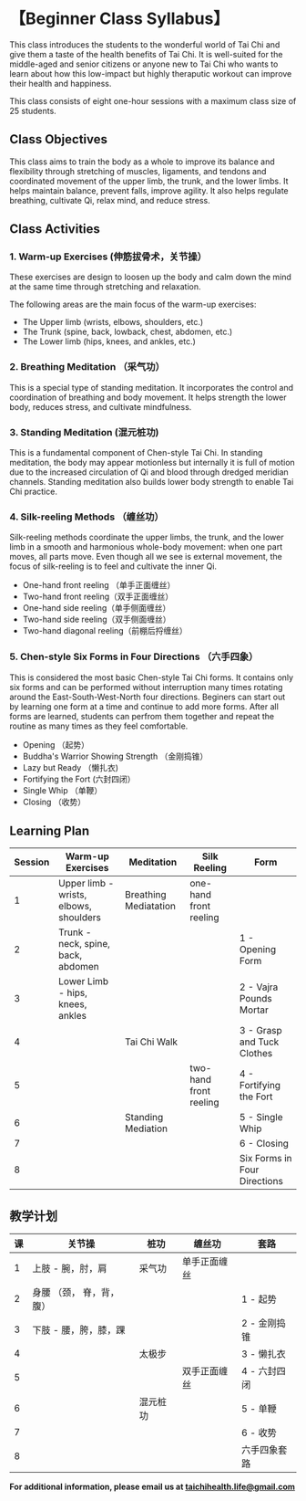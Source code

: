 # 【Beginner Class Syllabus】

This class introduces the students to the wonderful world of Tai Chi and give them a taste of the health benefits of Tai Chi. 
It is well-suited for the middle-aged and senior citizens or anyone new to Tai Chi who wants to learn about how this low-impact 
but highly theraputic workout can improve their health and happiness. 

This class consists of eight one-hour sessions with a maximum class size of 25 students.

## Class Objectives

This class aims to train the body as a whole to improve its balance and flexibility through stretching of 
muscles, ligaments, and tendons and coordinated movement of the upper limb, the trunk, and the lower limbs. 
It helps maintain balance, prevent falls, improve agility. It also helps regulate breathing, cultivate Qi, relax mind, and reduce stress. 

## Class Activities

### 1. Warm-up Exercises (伸筋拔骨术，关节操）

These exercises are design to loosen up the body and calm down the mind at the same time through stretching and relaxation.

The following areas are the main focus of the warm-up exercises:

- The Upper limb (wrists, elbows, shoulders, etc.)
- The Trunk (spine, back, lowback, chest, abdomen, etc.) 
- The Lower limb (hips, knees, and ankles, etc.)

### 2. Breathing Meditation （采气功）

This is a special type of standing meditation. 
It incorporates the control and coordination of breathing and body movement. 
It helps strength the lower body, reduces stress, and cultivate mindfulness. 

### 3. Standing Meditation (混元桩功)

This is a fundamental component of Chen-style Tai Chi. In standing meditation, the body may appear motionless but internally it is full of motion due to the increased circulation of Qi and blood through dredged meridian channels. 
Standing meditation also builds lower body strength to enable Tai Chi practice.  

### 4. Silk-reeling Methods （缠丝功）

Silk-reeling methods coordinate the upper limbs, the trunk, and the lower limb in a smooth and harmonious whole-body movement: 
when one part moves, all parts move. Even though all we see is external movement, the focus of silk-reeling
is to feel and cultivate the inner Qi. 

- One-hand front reeling （单手正面缠丝）
- Two-hand front reeling（双手正面缠丝）
- One-hand side reeling（单手侧面缠丝）
- Two-hand side reeling（双手侧面缠丝）
- Two-hand diagonal reeling（前棚后捋缠丝）

### 5. Chen-style Six Forms in Four Directions （六手四象）

This is considered the most basic Chen-style Tai Chi forms. It contains only six forms and can be performed without interruption 
many times rotating around the East-South-West-North four directions. Beginers can start out by learning one form at a time 
and continue to add more forms. After all forms are learned, students can perfrom them together and repeat the routine 
as many times as they feel comfortable.

- Opening （起势）
- Buddha's Warrior Showing Strength （金刚捣锥）
- Lazy but Ready （懒扎衣)
- Fortifying the Fort (六封四闭）
- Single Whip （单鞭）
- Closing （收势）

## Learning Plan

| Session | Warm-up Exercises                     | Meditation            | Silk Reeling             | Form                    |
|---------|---------------------------------------|-----------------------|--------------------------|-------------------------|
| 1       | Upper limb - wrists, elbows, shoulders| Breathing Mediatation | one-hand front reeling   |                         |
| 2       |  Trunk - neck, spine, back, abdomen   |                       |                          | 1 - Opening Form        |
| 3       | Lower Limb - hips, knees, ankles      |                       |                          | 2 - Vajra Pounds Mortar |
| 4       |                                       |   Tai Chi Walk        |                          | 3 - Grasp and Tuck Clothes      | 
| 5       |                                       |                       | two-hand front reeling   | 4 - Fortifying the Fort |
| 6       |                                       |    Standing Mediation |                          | 5 - Single Whip         |
| 7       |                                       |                       |                          | 6 - Closing             |
| 8       |                                       |                       |                          | Six Forms in Four Directions |

## 教学计划

|   课  |关节操           | 桩功  | 缠丝功       | 套路               |
|-------|---------------------------------------|-----------------------|--------------------------|-------------------------|
|   1   | 上肢 - 腕，肘，肩                       | 采气功                | 单手正面缠丝              |                         |
|   2   |   身腰 （颈， 脊，背，腹）               |                       |                          | 1 - 起势                |
|   3   |   下肢 - 腰，胯，膝，踝                  |                      |                          | 2 - 金刚捣锥            |
|   4   |                                       |    太极步               |                          | 3 - 懒扎衣      | 
|   5   |                                       |                         | 双手正面缠丝               | 4 - 六封四闭          |
|   6   |                                       |    混元桩功                  |                          | 5 - 单鞭                     |
|  7    |                                       |                       |                          | 6 - 收势                     |
|  8    |                                       |                       |                          | 六手四象套路                  |

**For additional information, please email us at taichihealth.life@gmail.com**
